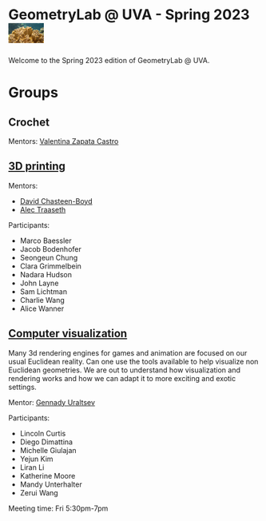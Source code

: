 # GeometryLab @ UVA - Spring 2023 <img src="./assets/hyperbolic-coral.jpg" height="40em">

Welcome to the Spring 2023 edition of GeometryLab @ UVA. 

# Groups

## Crochet

Mentors: [Valentina Zapata Castro](https://math.virginia.edu/people/vz6an/)

## [3D printing](https://github.com/geolab-UVA/3D-Printing-SP2023)

Mentors:

- [David Chasteen-Boyd](https://math.virginia.edu/people/kxk2dr/)
- [Alec Traaseth](https://sites.google.com/view/alec-traaseth/?pli=1)

Participants:
- Marco Baessler
- Jacob Bodenhofer
- Seongeun Chung
- Clara Grimmelbein
- Nadara Hudson
- John Layne
- Sam Lichtman
- Charlie Wang
- Alice Wanner

## [Computer visualization](https://github.com/geolab-UVA/Computer-Visualization-SP2023)

Many 3d rendering engines for games and animation are focused on our usual Euclidean reality. Can one use the tools available to help visualize non Euclidean geometries. We are out to understand how visualization and rendering works and how we can adapt it to more exciting and exotic settings. 

Mentor: [Gennady Uraltsev](https://guraltsev.github.io/)

Participants:

- Lincoln Curtis
- Diego Dimattina
- Michelle Giulajan
- Yejun Kim
- Liran Li
- Katherine Moore
- Mandy Unterhalter
- Zerui Wang

Meeting time: Fri 5:30pm-7pm


